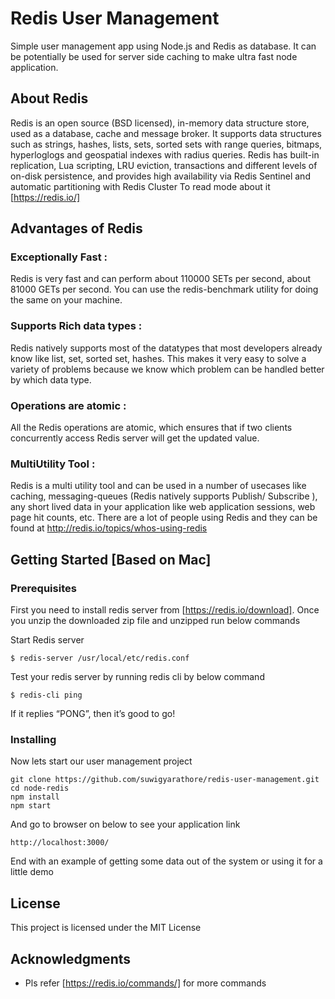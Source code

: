 # Redis User Management

Simple user management app using Node.js and Redis as database. It can be potentially  be used
for server side caching to make ultra fast node application.

## About Redis

Redis is an open source (BSD licensed), in-memory data structure store, used as a database, cache and message broker. It supports data structures such as strings, hashes, lists, sets, sorted sets with range queries, bitmaps, hyperloglogs and geospatial indexes with radius queries. Redis has built-in replication, Lua scripting, LRU eviction, transactions and different levels of on-disk persistence, and provides high availability via Redis Sentinel and automatic partitioning with Redis Cluster
To read mode about it [https://redis.io/]

## Advantages of Redis

### Exceptionally Fast :
Redis is very fast and can perform about 110000 SETs per second, about 81000 GETs per second. You can use the redis-benchmark utility for doing the same on your machine.

### Supports Rich data types :
Redis natively supports most of the datatypes that most developers already know like list, set, sorted set, hashes. This makes it very easy to solve a variety of problems because we know which problem can be handled better by which data type.

### Operations are atomic : 
All the Redis operations are atomic, which ensures that if two clients concurrently access Redis server will get the updated value.

### MultiUtility Tool :
Redis is a multi utility tool and can be used in a number of usecases like caching, messaging-queues (Redis natively supports Publish/ Subscribe ), any short lived data in your application like web application sessions, web page hit counts, etc.  There are a lot of people using Redis and they can be found at http://redis.io/topics/whos-using-redis

## Getting Started [Based on Mac]

### Prerequisites

First you need to install redis server from [https://redis.io/download]. Once you unzip the downloaded
zip file and unzipped run below commands

Start Redis server
```
$ redis-server /usr/local/etc/redis.conf
```

Test your redis server by running  redis cli by below command
```
$ redis-cli ping
```
If it replies “PONG”, then it’s good to go!  



### Installing

Now lets start our user management project 

```
git clone https://github.com/suwigyarathore/redis-user-management.git
cd node-redis
npm install
npm start
```

And go to browser on below to see your application link

```
http://localhost:3000/
```

End with an example of getting some data out of the system or using it for a little demo


## License

This project is licensed under the MIT License 

## Acknowledgments

* Pls refer [https://redis.io/commands/] for more commands
